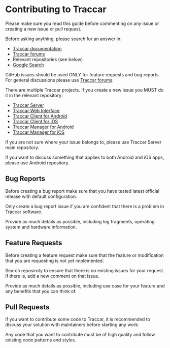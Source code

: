 # Contributing to Traccar

Please make sure you read this guide before commenting on any issue or creating a new issue or pull request.

Before asking anything, please search for an answer in:

- [Traccar documentation](https://www.traccar.org/documentation/)
- [Traccar forums](https://www.traccar.org/forums/)
- Relevant repositories (see below)
- [Google Search](https://www.google.com/)

GitHub issues should be used ONLY for feature requests and bug reports. For general discussions please use [Traccar forums](https://www.traccar.org/forums/).

There are multiple Traccar projects. If you create a new issue you MUST do it in the relevant repository:

- [Traccar Server](https://github.com/tananaev/traccar)
- [Traccar Web Interface](https://github.com/tananaev/traccar-web)
- [Traccar Client for Android](https://github.com/tananaev/traccar-client-android)
- [Traccar Client for iOS](https://github.com/tananaev/traccar-client-ios)
- [Traccar Manager for Android](https://github.com/tananaev/traccar-manager-android)
- [Traccar Manager for iOS](https://github.com/tananaev/traccar-manager-ios)

If you are not sure where your issue belongs to, please use Traccar Server main repository.

If you want to discuss something that applies to both Android and iOS apps, please use Android repository.

## Bug Reports

Before creating a bug report make sure that you have tested latest official release with default configuration.

Only create a bug report issue if you are confident that there is a problem in Traccar software.

Provide as much details as possible, including log fragments, operating system and hardware information.

## Feature Requests

Before creating a feature request make sure that the feature or modification that you are requesting is not yet implemented.

Search reposiroty to ensure that there is no existing issues for your request. If there is, add a new comment on that issue.

Provide as much details as possible, including use case for your feature and any benefits that you can think of.

## Pull Requests

If you want to contribute some code to Traccar, it is recommended to discuss your solution with maintainers before starting any work.

Any code that you want to contribute must be of high quality and follow existing code patterns and styles.
